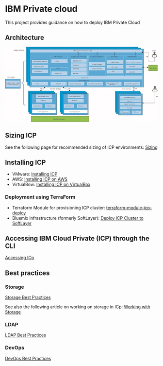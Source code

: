 # IBM Private cloud

This project provides guidance on how to deploy IBM Private Cloud

## Architecture

![Architecture](architecture_1.2.jpeg)

## Sizing ICP

See the following page for recommended sizing of ICP environments: [Sizing](Sizing.md)

## Installing ICP

* VMware: [Installing ICP](Installing_ICp_on_prem.md)
* AWS: [Installing ICP on AWS](Installing_ICp_on_aws.md)
* VirtualBow: [Installing ICP on VirtualBox](https://github.com/ibm-cloud-architecture/refarch-privatecloud-virtualbox)

### Deployment using TerraForm
* Terraform Module for provisioning ICP cluster: [terraform-module-icp-deploy](https://github.com/ibm-cloud-architecture/terraform-module-icp-deploy)
* Bluemix Infrastructure (formerly SoftLayer): [Deploy ICP Cluster to SoftLayer](https://github.com/ibm-cloud-architecture/terraform-icp-softlayer)

## Accessing IBM Cloud Private (ICP) through the CLI

[Accessing ICp](Accessing_ICp_through_CLI.md)


## Best practices 

### Storage 

[Storage Best Practices](ICp-Storage_best_practice.md)

See also the following article on working on storage in ICp: [Working with Storage](https://www.ibm.com/developerworks/community/blogs/fe25b4ef-ea6a-4d86-a629-6f87ccf4649e/entry/Working_with_storage?lang=en)

### LDAP

[LDAP Best Practices](ICP%20LDAP%20Best%20Practices.md)

### DevOps

[DevOps Best Practices](Implementing%20DevOps%20for%20IBM%20Cloud.private.md)
